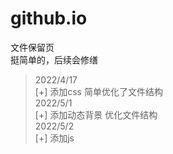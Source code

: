 # github.io
文件保留页<br>
挺简单的，后续会修缮<br>
>2022/4/17<br>
>[+] 添加css 简单优化了文件结构<br>
>2022/5/1<br>
>[+] 添加动态背景 优化文件结构<br>
>2022/5/2<br>
>[+] 添加js

